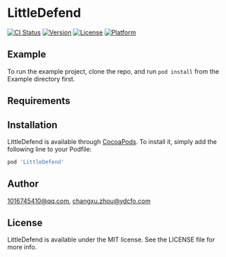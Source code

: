 # LittleDefend

[![CI Status](https://img.shields.io/travis/1016745410@qq.com/LittleDefend.svg?style=flat)](https://travis-ci.org/1016745410@qq.com/LittleDefend)
[![Version](https://img.shields.io/cocoapods/v/LittleDefend.svg?style=flat)](https://cocoapods.org/pods/LittleDefend)
[![License](https://img.shields.io/cocoapods/l/LittleDefend.svg?style=flat)](https://cocoapods.org/pods/LittleDefend)
[![Platform](https://img.shields.io/cocoapods/p/LittleDefend.svg?style=flat)](https://cocoapods.org/pods/LittleDefend)

## Example

To run the example project, clone the repo, and run `pod install` from the Example directory first.

## Requirements

## Installation

LittleDefend is available through [CocoaPods](https://cocoapods.org). To install
it, simply add the following line to your Podfile:

```ruby
pod 'LittleDefend'
```

## Author

1016745410@qq.com, changxu.zhou@ydcfo.com

## License

LittleDefend is available under the MIT license. See the LICENSE file for more info.
